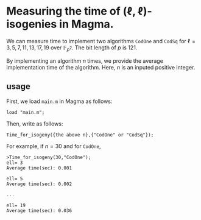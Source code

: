 # Measuring the time of $(\ell,\ell)$-isogenies in Magma.

We can measure time to implement two algorithms $\mathtt{CodOne}$ and $\mathtt{CodSq}$ for $\ell=3,5,7,11,13,17,19$ over $\mathbb{F}_{p^2}$. 
The bit length of $p$ is 121.

By implementing an algorithm $n$ times, we provide the average implementation time of the algorithm. Here, $n$ is an inputed positive integer. 


## usage

First, we load ```main.m```  in Magma as follows:
```
load "main.m";
```
Then, write as follows:
```
Time_for_isogeny({the above n},{"CodOne" or "CodSq"});
```
For example, if $n=30$ and for $\mathtt{CodOne}$, 
```
>Time_for_isogeny(30,"CodOne");
ell= 3
Average time(sec): 0.001

ell= 5
Average time(sec): 0.002

...

ell= 19
Average time(sec): 0.036
```

